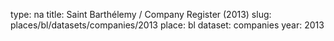 type: na
title: Saint Barthélemy / Company Register (2013)
slug: places/bl/datasets/companies/2013
place: bl
dataset: companies
year: 2013

